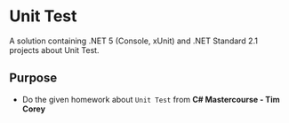 # Unit Test
A solution containing .NET 5 (Console, xUnit) and .NET Standard 2.1 projects about Unit Test.

## Purpose
- Do the given homework about `Unit Test` from **C# Mastercourse - Tim Corey**